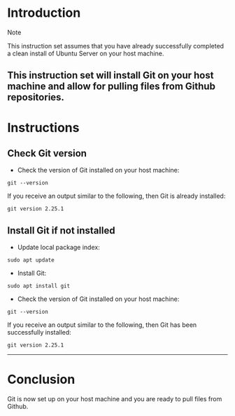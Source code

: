 # Introduction
> [!NOTE]
> This instruction set assumes that you have already successfully completed a clean install of Ubuntu Server on your host machine.

This instruction set will install Git on your host machine and allow for pulling files from Github repositories.
-----
# Instructions
## Check Git version
* Check the version of Git installed on your host machine:
```
git --version
```
If you receive an output similar to the following, then Git is already installed:
```
git version 2.25.1
```
## Install Git if not installed
* Update local package index:
```
sudo apt update
```
* Install Git:
```
sudo apt install git
```
* Check the version of Git installed on your host machine:
```
git --version
```
If you receive an output similar to the following, then Git has been successfully installed:
```
git version 2.25.1
```
-----
# Conclusion
Git is now set up on your host machine and you are ready to pull files from Github.
